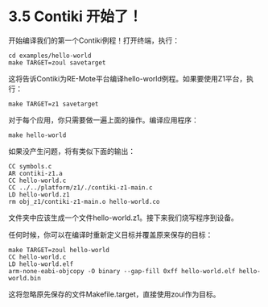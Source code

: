 # 3.5 Contiki 开始了！

开始编译我们的第一个Contiki例程！打开终端，执行：
```
cd examples/hello-world
make TARGET=zoul savetarget
```
这将告诉Contiki为RE-Mote平台编译hello-world例程。如果要使用Z1平台，执行：
```
make TARGET=z1 savetarget
```
对于每个应用，你只需要做一遍上面的操作。编译应用程序：
```
make hello-world
```
如果没产生问题，将有类似下面的输出：
```
CC symbols.c
AR contiki-z1.a
CC hello-world.c
CC ../../platform/z1/./contiki-z1-main.c
LD hello-world.z1
rm obj_z1/contiki-z1-main.o hello-world.co
```
文件夹中应该生成一个文件hello-world.z1。接下来我们烧写程序到设备。

任何时候，你可以在编译时重新定义目标并覆盖原来保存的目标：
```
make TARGET=zoul hello-world
CC hello-world.c
LD hello-world.elf
arm-none-eabi-objcopy -O binary --gap-fill 0xff hello-world.elf hello-world.bin
```
这将忽略原先保存的文件Makefile.target，直接使用zoul作为目标。